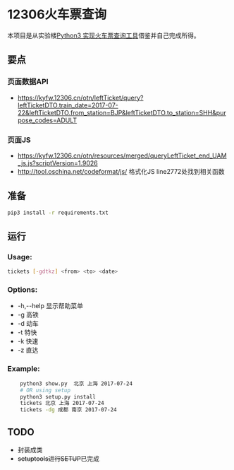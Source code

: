 # 12306火车票查询
本项目是从实验楼[Python3 实现火车票查询工具](https://www.shiyanlou.com/courses/623/labs/2072/document)借鉴并自己完成所得。
## 要点
### 页面数据API
 - https://kyfw.12306.cn/otn/leftTicket/query?leftTicketDTO.train_date=2017-07-22&leftTicketDTO.from_station=BJP&leftTicketDTO.to_station=SHH&purpose_codes=ADULT
### 页面JS
- https://kyfw.12306.cn/otn/resources/merged/queryLeftTicket_end_UAM_js.js?scriptVersion=1.9026
- http://tool.oschina.net/codeformat/js/ 格式化JS line2772处找到相关函数

## 准备
```bash
pip3 install -r requirements.txt
```
## 运行
### Usage:
```bash
tickets [-gdtkz] <from> <to> <date>
```

### Options:
- -h,--help   显示帮助菜单
- -g          高铁
- -d          动车
- -t          特快
- -k          快速
- -z          直达

### Example:
```bash
    python3 show.py  北京 上海 2017-07-24
    # OR using setup
    python3 setup.py install
    tickets 北京 上海 2017-07-24
    tickets -dg 成都 南京 2017-07-24
```
## TODO
- 封装成类
- <del>setuptools进行SETUP</del>已完成

